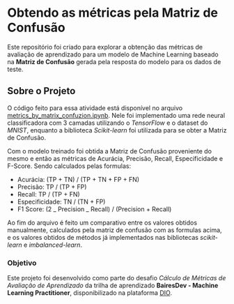 # Obtendo as métricas pela Matriz de Confusão

Este repositório foi criado para explorar a obtenção das métricas de avaliação de aprendizado para um modelo de Machine Learning baseado na **Matriz de Confusão** gerada pela resposta do modelo para os dados de teste.

## Sobre o Projeto

O código feito para essa atividade está disponível no arquivo [metrics_by_matrix_confuzion.ipynb](/./metrics_by_matrix_confuzion/metrics_by_matrix_confuzion.ipynb). Nele foi implementado uma rede neural classificadora com 3 camadas utilizando o _TensorFlow_ e o dataset do _MNIST_, enquanto a biblioteca _Scikit-learn_ foi utilizada para se obter a Matriz de Confusão.

Com o modelo treinado foi obtida a Matriz de Confusão proveniente do mesmo e então as métricas de Acurácia, Precisão, Recall, Especificidade e F-Score. Sendo calculados pelas formulas:

- Acurácia: (TP + TN) / (TP + TN + FP + FN)
- Precisão: TP / (TP + FP)
- Recall: TP / (TP + FN)
- Especificidade: TN / (TN + FP)
- F1 Score: (2 _ Precision _ Recall) / (Precision + Recall)

Ao fim do arquivo é feito um comparativo entre os valores obtidos manualmente, calculados pela matriz de confusão com as formulas acima, e os valores obtidos de métodos já implementados nas bibliotecas _scikit-learn_ e _imbalanced-learn_.

### Objetivo

Este projeto foi desenvolvido como parte do desafio _Cálculo de Métricas de Avaliação de Aprendizado_ da trilha de aprendizado **BairesDev - Machine Learning Practitioner**, disponibilizado na plataforma [DIO](https://www.dio.me).
